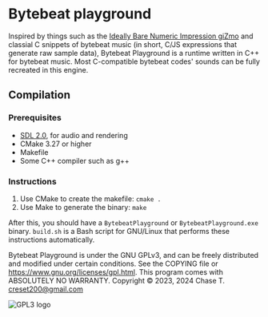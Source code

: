 # Bytebeat playground
Inspired by things such as the [Ideally Bare Numeric Impression giZmo](http://viznut.fi/ibniz/) and classial C snippets of bytebeat music (in short, C/JS expressions that generate raw sample data), Bytebeat Playground is a runtime written in C++ for bytebeat music. Most C-compatible bytebeat codes' sounds can be fully recreated in this engine.

## Compilation
### Prerequisites
* [SDL 2.0](https://www.libsdl.org/), for audio and rendering
* CMake 3.27 or higher
* Makefile
* Some C++ compiler such as g++
### Instructions
1. Use CMake to create the makefile: `cmake .`
2. Use Make to generate the binary: `make`

After this, you should have a `BytebeatPlayground` or `BytebeatPlayground.exe` binary. `build.sh` is a Bash script for GNU/Linux that performs these instructions automatically.

Bytebeat Playground is under the GNU GPLv3, and can be freely distributed and modified under certain conditions. See the COPYING file or <https://www.gnu.org/licenses/gpl.html>. This program comes with ABSOLUTELY NO WARRANTY.
Copyright © 2023, 2024 Chase T. <creset200@gmail.com>

![GPL3 logo](https://www.gnu.org/graphics/gplv3-with-text-136x68.png)
